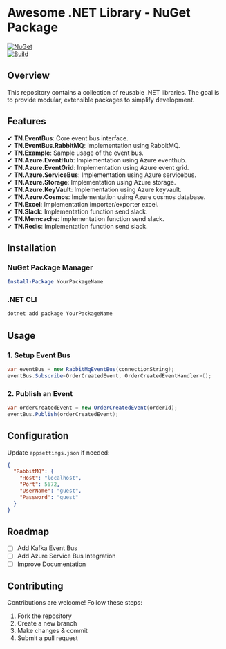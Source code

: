 # Awesome .NET Library - NuGet Package  

[![NuGet](https://img.shields.io/nuget/v/YourPackageName.svg)](https://www.nuget.org/packages/YourPackageName/)  
[![Build](https://github.com/your-repo/actions/workflows/build.yml/badge.svg)](https://github.com/your-repo/actions)  

## Overview  

This repository contains a collection of reusable .NET libraries. The goal is to provide modular, extensible packages to simplify development.  

## Features  

✔ **TN.EventBus**: Core event bus interface.  
✔ **TN.EventBus.RabbitMQ**: Implementation using RabbitMQ.  
✔ **TN.Example**: Sample usage of the event bus.  
✔ **TN.Azure.EventHub**: Implementation using Azure eventhub.  
✔ **TN.Azure.EventGrid**: Implementation using Azure event grid.  
✔ **TN.Azure.ServiceBus**: Implementation using Azure servicebus.  
✔ **TN.Azure.Storage**: Implementation using Azure storage.  
✔ **TN.Azure.KeyVault**: Implementation using Azure keyvault.  
✔ **TN.Azure.Cosmos**: Implementation using Azure cosmos database.  
✔ **TN.Excel**: Implementation importer/exporter excel.  
✔ **TN.Slack**: Implementation function send slack.  
✔ **TN.Memcache**: Implementation function send slack.  
✔ **TN.Redis**: Implementation function send slack.  

## Installation  

### NuGet Package Manager  
```powershell
Install-Package YourPackageName
```

### .NET CLI  
```sh
dotnet add package YourPackageName
```

## Usage  

### 1. Setup Event Bus  
```csharp
var eventBus = new RabbitMqEventBus(connectionString);
eventBus.Subscribe<OrderCreatedEvent, OrderCreatedEventHandler>();
```

### 2. Publish an Event  
```csharp
var orderCreatedEvent = new OrderCreatedEvent(orderId);
eventBus.Publish(orderCreatedEvent);
```

## Configuration  
Update `appsettings.json` if needed:  
```json
{
  "RabbitMQ": {
    "Host": "localhost",
    "Port": 5672,
    "UserName": "guest",
    "Password": "guest"
  }
}
```

## Roadmap  
- [ ] Add Kafka Event Bus  
- [ ] Add Azure Service Bus Integration  
- [ ] Improve Documentation  

## Contributing  
Contributions are welcome! Follow these steps:  
1. Fork the repository  
2. Create a new branch  
3. Make changes & commit  
4. Submit a pull request  
